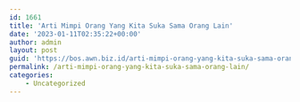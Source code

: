 ```yaml
---
id: 1661
title: 'Arti Mimpi Orang Yang Kita Suka Sama Orang Lain'
date: '2023-01-11T02:35:22+00:00'
author: admin
layout: post
guid: 'https://bos.awn.biz.id/arti-mimpi-orang-yang-kita-suka-sama-orang-lain/'
permalink: /arti-mimpi-orang-yang-kita-suka-sama-orang-lain/
categories:
    - Uncategorized
---
```


